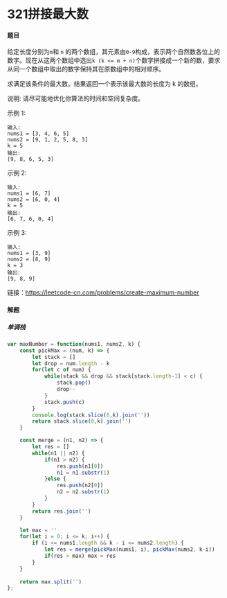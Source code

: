 # 321拼接最大数

#### 题目

给定长度分别为` m `和 `n` 的两个数组，其元素由` 0-9 `构成，表示两个自然数各位上的数字。现在从这两个数组中选出` k (k <= m + n) `个数字拼接成一个新的数，要求从同一个数组中取出的数字保持其在原数组中的相对顺序。

求满足该条件的最大数。结果返回一个表示该最大数的长度为 k 的数组。

说明: 请尽可能地优化你算法的时间和空间复杂度。

示例 1:

```
输入:
nums1 = [3, 4, 6, 5]
nums2 = [9, 1, 2, 5, 8, 3]
k = 5
输出:
[9, 8, 6, 5, 3]
```


示例 2:

```
输入:
nums1 = [6, 7]
nums2 = [6, 0, 4]
k = 5
输出:
[6, 7, 6, 0, 4]
```


示例 3:

```
输入:
nums1 = [3, 9]
nums2 = [8, 9]
k = 3
输出:
[9, 8, 9]
```

链接：https://leetcode-cn.com/problems/create-maximum-number



#### 解题

##### 单调栈

```js
var maxNumber = function(nums1, nums2, k) {
    const pickMax = (num, k) => {
        let stack = []
        let drop = num.length - k
        for(let c of num) {
            while(stack && drop && stack[stack.length-1] < c) {
                stack.pop()
                drop--
            }
            stack.push(c)
        }
        console.log(stack.slice(0,k).join(''))
        return stack.slice(0,k).join('')
    }

    const merge = (n1, n2) => {
        let res = []
        while(n1 || n2) {
            if(n1 > n2) {
                res.push(n1[0])
                n1 = n1.substr(1)
            }else {
                res.push(n2[0])
                n2 = n2.substr(1)
            }
        }
        return res.join('')
    }

    let max = ''
    for(let i = 0; i <= k; i++) {
        if (i <= nums1.length && k - i <= nums2.length) {
            let res = merge(pickMax(nums1, i), pickMax(nums2, k-i))
            if(res > max) max = res
        }
    }
    
    return max.split('')
};
```

